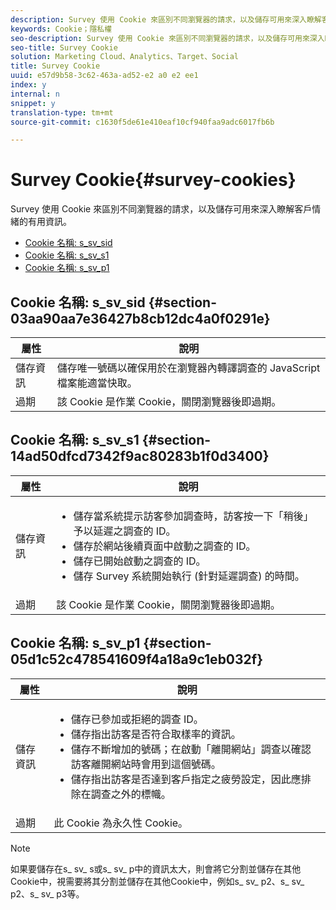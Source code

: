 ```yaml
---
description: Survey 使用 Cookie 來區別不同瀏覽器的請求，以及儲存可用來深入瞭解客戶情緒的有用資訊。
keywords: Cookie；隱私權
seo-description: Survey 使用 Cookie 來區別不同瀏覽器的請求，以及儲存可用來深入瞭解客戶情緒的有用資訊。
seo-title: Survey Cookie
solution: Marketing Cloud、Analytics、Target、Social
title: Survey Cookie
uuid: e57d9b58-3c62-463a-ad52-e2 a0 e2 ee1
index: y
internal: n
snippet: y
translation-type: tm+mt
source-git-commit: c1630f5de61e410eaf10cf940faa9adc6017fb6b

---
```



# Survey Cookie{#survey-cookies}

Survey 使用 Cookie 來區別不同瀏覽器的請求，以及儲存可用來深入瞭解客戶情緒的有用資訊。

* [Cookie 名稱: s_sv_sid](../cookies-overview/cookies-survey.md#section-03aa90aa7e36427b8cb12dc4a0f0291e)
* [Cookie 名稱: s_sv_s1](../cookies-overview/cookies-survey.md#section-14ad50dfcd7342f9ac80283b1f0d3400)
* [Cookie 名稱: s_sv_p1](../cookies-overview/cookies-survey.md#section-05d1c52c478541609f4a18a9c1eb032f)

## Cookie 名稱: s_sv_sid {#section-03aa90aa7e36427b8cb12dc4a0f0291e}

| 屬性 | 說明 |
|---|---|
| 儲存資訊 | 儲存唯一號碼以確保用於在瀏覽器內轉譯調查的 JavaScript 檔案能適當快取。 |
| 過期 | 該 Cookie 是作業 Cookie，關閉瀏覽器後即過期。 |

## Cookie 名稱: s_sv_s1 {#section-14ad50dfcd7342f9ac80283b1f0d3400}

<table id="table_6835D64C5D464A049F576621F2BE3FAD"> 
 <thead> 
  <tr> 
   <th colname="col1" class="entry"> 屬性 </th> 
   <th colname="col2" class="entry"> 說明 </th> 
  </tr> 
 </thead>
 <tbody> 
  <tr> 
   <td colname="col1"> 儲存資訊 </td> 
   <td colname="col2"> <p> 
     <ul id="ul_350369AFBEFF49938026D7D25D012A88"> 
      <li id="li_EA3D03382BFA474B802D1EE2054FABDB">儲存當系統提示訪客參加調查時，訪客按一下「稍後」予以延遲之調查的 ID。 </li> 
      <li id="li_6111E8D568D64D7CBFB906046134025C"> 儲存於網站後續頁面中啟動之調查的 ID。 </li> 
      <li id="li_A16519F487654435B50577DA08654E70">儲存已開始啟動之調查的 ID。 </li> 
      <li id="li_8322C91846AB4A65B277C435D61660BF">儲存 Survey 系統開始執行 (針對延遲調查) 的時間。 </li> 
     </ul> </p> </td> 
  </tr> 
  <tr> 
   <td colname="col1"> 過期 </td> 
   <td colname="col2"> 該 Cookie 是作業 Cookie，關閉瀏覽器後即過期。 </td> 
  </tr> 
 </tbody> 
</table>

## Cookie 名稱: s_sv_p1 {#section-05d1c52c478541609f4a18a9c1eb032f}

<table id="table_8F6CC83D32D54BEE99884318AD126C98"> 
 <thead> 
  <tr> 
   <th colname="col1" class="entry"> 屬性 </th> 
   <th colname="col2" class="entry"> 說明 </th> 
  </tr> 
 </thead>
 <tbody> 
  <tr> 
   <td colname="col1"> 儲存資訊 </td> 
   <td colname="col2"> <p> 
     <ul id="ul_A2717AD89DA540468963E9E7FBD382D5"> 
      <li id="li_21B0165911C74BA796111E9C93142B95">儲存已參加或拒絕的調查 ID。 </li> 
      <li id="li_DD966285CAE7438C9E43AFC4E91569F8">儲存指出訪客是否符合取樣率的資訊。 </li> 
      <li id="li_27BD16FE78BC46C3846BFFE4DF65BCB3">儲存不斷增加的號碼；在啟動「離開網站」調查以確認訪客離開網站時會用到這個號碼。 </li> 
      <li id="li_0C9FF8939615407BB9A0DB24C7C31CE6">儲存指出訪客是否達到客戶指定之疲勞設定，因此應排除在調查之外的標幟。 </li> 
     </ul> </p> </td> 
  </tr> 
  <tr> 
   <td colname="col1"> 過期 </td> 
   <td colname="col2"> 此 Cookie 為永久性 Cookie。 </td> 
  </tr> 
 </tbody> 
</table>

<a id="section_488AFFB899004968A2479B2423E6EEB7"></a>

>[!NOTE]
>
>如果要儲存在s_ sv_ s或s_ sv_ p中的資訊太大，則會將它分割並儲存在其他Cookie中，視需要將其分割並儲存在其他Cookie中，例如s_ sv_ p2、s_ sv_ p2、s_ sv_ p3等。

